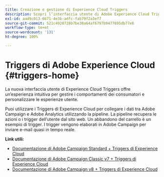 ```yaml
---
title: Creazione e gestione di Experience Cloud Triggers
description: Scopri l’interfaccia utente di Adobe Experience Cloud Triggers
exl-id: aad9c013-6671-4e3b-adfc-fab79f2a3ef7
source-git-commit: 521c4920728b7be30a64af6797b9477695db77e8
workflow-type: tm+mt
source-wordcount: '131'
ht-degree: 100%

---
```


# Triggers di Adobe Experience Cloud {#triggers-home}

La nuova interfaccia utente di Experience Cloud Triggers offre un’esperienza intuitiva per gestire i comportamenti dei consumatori e personalizzare le esperienze utente.

Puoi utilizzare i Triggers di Experience Cloud per collegare i dati tra Adobe Campaign e Adobe Analytics utilizzando la pipeline. La pipeline recupera le azioni o i trigger dell’utente dal sito web. Un abbandono del carrello è un esempio di trigger. I trigger vengono elaborati in Adobe Campaign per inviare e-mail quasi in tempo reale.

**Link utili:**

* [Documentazione di Adobe Campaign Standard + Triggers di Experience Cloud](https://experienceleague.adobe.com/docs/campaign-standard/using/integrating-with-adobe-cloud/working-with-campaign-and-triggers/about-adobe-experience-cloud-triggers.html?lang=it)
* [Documentazione di Adobe Campaign Classic v7 + Triggers di Experience Cloud](https://experienceleague.adobe.com/docs/campaign-classic/using/integrating-with-adobe-experience-cloud/experience-triggers/about-triggers.html?lang=it)
* [Documentazione di Adobe Campaign v8 + Triggers di Experience Cloud](https://experienceleague.adobe.com/docs/campaign/campaign-v8/connect/ac-triggers.html?lang=it)
